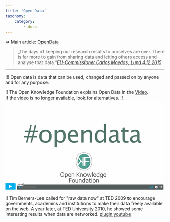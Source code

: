 ```yaml
---
title: 'Open Data'
taxonomy:
    category:
        - docs
---
```


⇒ Main article: [OpenData](/opendata)

> „The days of keeping our research results to ourselves are over. There is far more to gain from sharing data and letting others access and analyse that data.“<cite>[EU-Commissioner Carlos Moedas, Lund 4.12.2015](https://ec.europa.eu/digital-single-market/en/news/open-innovation-open-science-open-world-vision-europe) </cite>

---

!!! Open data is data that can be used, changed and passed on by anyone and for any purpose.

!! The Open Knowledge Foundation explains Open Data in the [Video](https://vimeo.com/21711338). <br><span class="small">If the video is no longer available, look for alternatives. 
!! [![](ODOKF.png?resize=300&classes=caption "Open Data (Source: Open Knowledge Foundation)")](https://vimeo.com/21711338)


!! Tim Berners-Lee called for "raw data now" at TED 2009 to encourage governments, academics and institutions to make their data freely available on the web. A year later, at TED University 2010, he showed some interesting results when data are networked. 
[plugin:youtube](https://www.youtube.com/watch?v=3YcZ3Zqk0a8) 